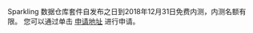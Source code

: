 [//]: # (chinagitpath:XXXXX)

Sparkling 数据仓库套件自发布之日到2018年12月31日免费内测，内测名额有限。
您可以通过单击 [申请地址](https://cloud.tencent.com/apply/p/j6anrrynyq) 进行申请。
